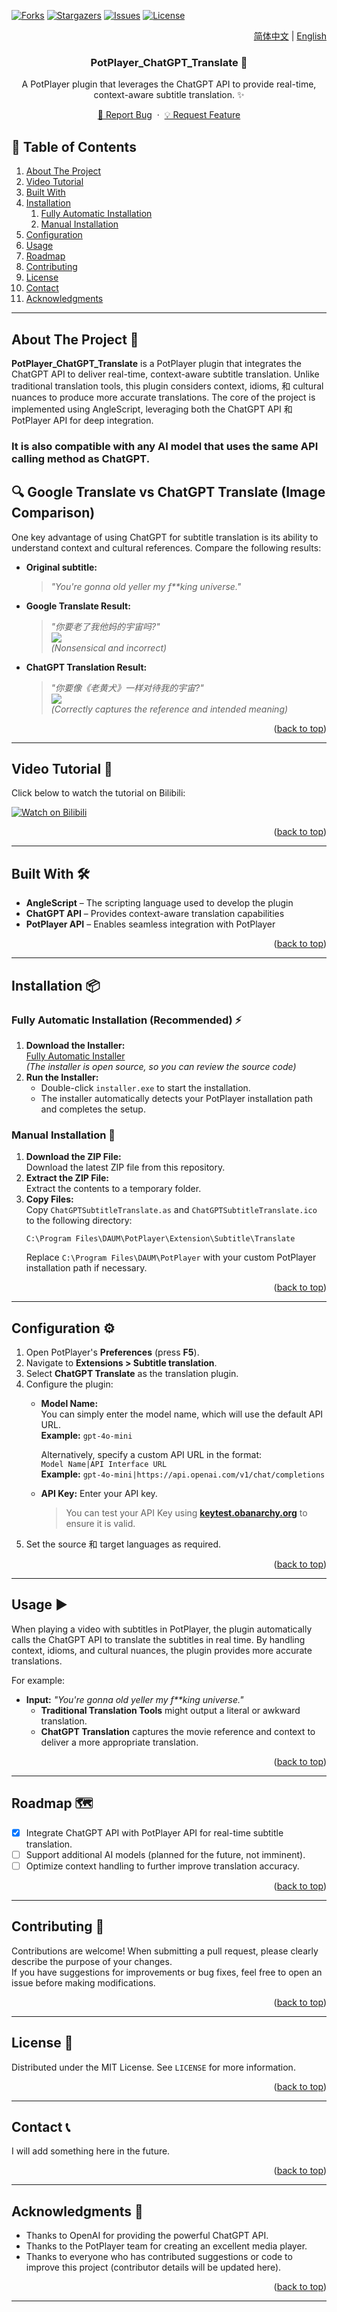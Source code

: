 <a id="readme-top"></a>

[![Forks][forks-shield]]([forks-url])
[![Stargazers][stars-shield]]([stars-url])
[![Issues][issues-shield]]([issues-url])
[![License][license-shield]]([license-url])

<div align="right">
  <a href="https://github.com/Felix3322/PotPlayer_ChatGPT_Translate/blob/master/readme_res/readme_zh.md">简体中文</a> | 
  <a href="https://github.com/Felix3322/PotPlayer_ChatGPT_Translate/blob/master/readme.md">English</a>
</div>

<div align="center">
  <h3 align="center">PotPlayer_ChatGPT_Translate 🚀</h3>
  <p align="center">
    A PotPlayer plugin that leverages the ChatGPT API to provide real-time, context-aware subtitle translation. ✨
  </p>
  <p align="center">
    <a href="https://github.com/Felix3322/PotPlayer_ChatGPT_Translate/issues/new?labels=bug&template=bug-report---.md">🐞 Report Bug</a>
    &nbsp;&middot;&nbsp;
    <a href="https://github.com/Felix3322/PotPlayer_ChatGPT_Translate/issues/new?labels=enhancement&template=feature-request---.md">💡 Request Feature</a>
  </p>
</div>

<!-- HTML Directory (Table of Contents) -->
<div>
  <h2>📑 Table of Contents</h2>
  <ol>
    <li><a href="#about-the-project">About The Project</a></li>
    <li><a href="#video-tutorial">Video Tutorial</a></li>
    <li><a href="#built-with">Built With</a></li>
    <li>
      <a href="#installation">Installation</a>
      <ol>
        <li><a href="#fully-automatic-installation">Fully Automatic Installation</a></li>
        <li><a href="#manual-installation">Manual Installation</a></li>
      </ol>
    </li>
    <li><a href="#configuration">Configuration</a></li>
    <li><a href="#usage">Usage</a></li>
    <li><a href="#roadmap">Roadmap</a></li>
    <li><a href="#contributing">Contributing</a></li>
    <li><a href="#license">License</a></li>
    <li><a href="#contact">Contact</a></li>
    <li><a href="#acknowledgments">Acknowledgments</a></li>
  </ol>
</div>

---

## About The Project 💬

**PotPlayer_ChatGPT_Translate** is a PotPlayer plugin that integrates the ChatGPT API to deliver real-time, context-aware subtitle translation. Unlike traditional translation tools, this plugin considers context, idioms, 和 cultural nuances to produce more accurate translations. The core of the project is implemented using AngleScript, leveraging both the ChatGPT API 和 PotPlayer API for deep integration.  
### It is also compatible with any AI model that uses the same API calling method as ChatGPT.

## 🔍 Google Translate vs ChatGPT Translate (Image Comparison)

One key advantage of using ChatGPT for subtitle translation is its ability to understand context and cultural references. Compare the following results:

- **Original subtitle:**  
  > *"You're gonna old yeller my f**king universe."*

- **Google Translate Result:**  
  > *"你要老了我他妈的宇宙吗?"*  
  ![](https://github.com/Felix3322/PotPlayer_Chatgpt_Translate/blob/master/readme_res/Google%20translate.png)  
  _(Nonsensical and incorrect)_

- **ChatGPT Translation Result:**  
  > *"你要像《老黄犬》一样对待我的宇宙?"*  
  ![](https://github.com/Felix3322/PotPlayer_Chatgpt_Translate/blob/master/readme_res/Chatgpt.png)  
  _(Correctly captures the reference and intended meaning)_

<p align="right">(<a href="#readme-top">back to top</a>)</p>

---

## Video Tutorial 🎥

Click below to watch the tutorial on Bilibili:

<a href="https://www.bilibili.com/video/BV1w9FzegEbM" title="Watch on Bilibili">
  <img src="https://i1.hdslb.com/bfs/archive/88992bd0e80ff751771e78675a558b663a728028.jpg" alt="Watch on Bilibili">
</a>

<p align="right">(<a href="#readme-top">back to top</a>)</p>

---

## Built With 🛠

- **AngleScript** – The scripting language used to develop the plugin  
- **ChatGPT API** – Provides context-aware translation capabilities  
- **PotPlayer API** – Enables seamless integration with PotPlayer

<p align="right">(<a href="#readme-top">back to top</a>)</p>

---

## Installation 📦

### Fully Automatic Installation (Recommended) ⚡

1. **Download the Installer:**  
   [Fully Automatic Installer](https://github.com/Felix3322/PotPlayer_Chatgpt_Translate/releases/download/exe_installer/installer.with.context.handling.exe)  
   *(The installer is open source, so you can review the source code)*
2. **Run the Installer:**  
   - Double-click `installer.exe` to start the installation.  
   - The installer automatically detects your PotPlayer installation path and completes the setup.

### Manual Installation 🔧

1. **Download the ZIP File:**  
   Download the latest ZIP file from this repository.
2. **Extract the ZIP File:**  
   Extract the contents to a temporary folder.
3. **Copy Files:**  
   Copy `ChatGPTSubtitleTranslate.as` and `ChatGPTSubtitleTranslate.ico` to the following directory:
   ```
   C:\Program Files\DAUM\PotPlayer\Extension\Subtitle\Translate
   ```
   Replace `C:\Program Files\DAUM\PotPlayer` with your custom PotPlayer installation path if necessary.

<p align="right">(<a href="#readme-top">back to top</a>)</p>

---

## Configuration ⚙️

1. Open PotPlayer's **Preferences** (press **F5**).
2. Navigate to **Extensions > Subtitle translation**.
3. Select **ChatGPT Translate** as the translation plugin.
4. Configure the plugin:
    - **Model Name:**  
      You can simply enter the model name, which will use the default API URL.  
      **Example:** `gpt-4o-mini`  
      
      Alternatively, specify a custom API URL in the format:  
      `Model Name|API Interface URL`  
      **Example:** `gpt-4o-mini|https://api.openai.com/v1/chat/completions`
    - **API Key:** Enter your API key.
      > You can test your API Key using **[keytest.obanarchy.org](https://keytest.obanarchy.org/)** to ensure it is valid.  
5. Set the source 和 target languages as required.

<p align="right">(<a href="#readme-top">back to top</a>)</p>

---

## Usage ▶️

When playing a video with subtitles in PotPlayer, the plugin automatically calls the ChatGPT API to translate the subtitles in real time. By handling context, idioms, and cultural nuances, the plugin provides more accurate translations.

For example:  
- **Input:** *"You're gonna old yeller my f**king universe."*  
  - **Traditional Translation Tools** might output a literal or awkward translation.  
  - **ChatGPT Translation** captures the movie reference and context to deliver a more appropriate translation.

<p align="right">(<a href="#readme-top">back to top</a>)</p>

---

## Roadmap 🗺

- [x] Integrate ChatGPT API with PotPlayer API for real-time subtitle translation.  
- [ ] Support additional AI models (planned for the future, not imminent).  
- [ ] Optimize context handling to further improve translation accuracy.

<p align="right">(<a href="#readme-top">back to top</a>)</p>

---

## Contributing 🤝

Contributions are welcome! When submitting a pull request, please clearly describe the purpose of your changes.  
If you have suggestions for improvements or bug fixes, feel free to open an issue before making modifications.

<p align="right">(<a href="#readme-top">back to top</a>)</p>

---

## License 📄

Distributed under the MIT License. See `LICENSE` for more information.

<p align="right">(<a href="#readme-top">back to top</a>)</p>

---

## Contact 📞

I will add something here in the future.

<p align="right">(<a href="#readme-top">back to top</a>)</p>

---

## Acknowledgments 🙏

- Thanks to OpenAI for providing the powerful ChatGPT API.  
- Thanks to the PotPlayer team for creating an excellent media player.  
- Thanks to everyone who has contributed suggestions or code to improve this project (contributor details will be updated here).

<p align="right">(<a href="#readme-top">back to top</a>)</p>

---

<!-- MARKDOWN LINKS & IMAGES -->
[stars-shield]: https://img.shields.io/github/stars/Felix3322/PotPlayer_ChatGPT_Translate.svg?style=for-the-badge
[stars-url]: https://github.com/Felix3322/PotPlayer_ChatGPT_Translate/stargazers
[forks-shield]: https://img.shields.io/github/forks/Felix3322/PotPlayer_ChatGPT_Translate.svg?style=for-the-badge
[forks-url]: https://github.com/Felix3322/PotPlayer_ChatGPT_Translate/network/members
[issues-shield]: https://img.shields.io/github/issues/Felix3322/PotPlayer_ChatGPT_Translate.svg?style=for-the-badge
[issues-url]: https://github.com/Felix3322/PotPlayer_ChatGPT_Translate/issues
[license-shield]: https://img.shields.io/github/license/Felix3322/PotPlayer_ChatGPT_Translate.svg?style=for-the-badge
[license-url]: https://github.com/Felix3322/PotPlayer_ChatGPT_Translate/blob/master/LICENSE
